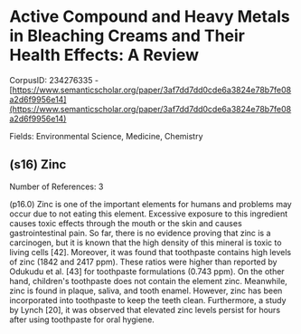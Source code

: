 # Active Compound and Heavy Metals in Bleaching Creams and Their Health Effects: A Review

CorpusID: 234276335 - [https://www.semanticscholar.org/paper/3af7dd7dd0cde6a3824e78b7fe08a2d6f9956e14](https://www.semanticscholar.org/paper/3af7dd7dd0cde6a3824e78b7fe08a2d6f9956e14)

Fields: Environmental Science, Medicine, Chemistry

## (s16) Zinc
Number of References: 3

(p16.0) Zinc is one of the important elements for humans and problems may occur due to not eating this element. Excessive exposure to this ingredient causes toxic effects through the mouth or the skin and causes gastrointestinal pain. So far, there is no evidence proving that zinc is a carcinogen, but it is known that the high density of this mineral is toxic to living cells [42]. Moreover, it was found that toothpaste contains high levels of zinc (1842 and 2417 ppm). These ratios were higher than reported by Odukudu et al. [43] for toothpaste formulations (0.743 ppm). On the other hand, children's toothpaste does not contain the element zinc. Meanwhile, zinc is found in plaque, saliva, and tooth enamel. However, zinc has been incorporated into toothpaste to keep the teeth clean. Furthermore, a study by Lynch [20], it was observed that elevated zinc levels persist for hours after using toothpaste for oral hygiene.
